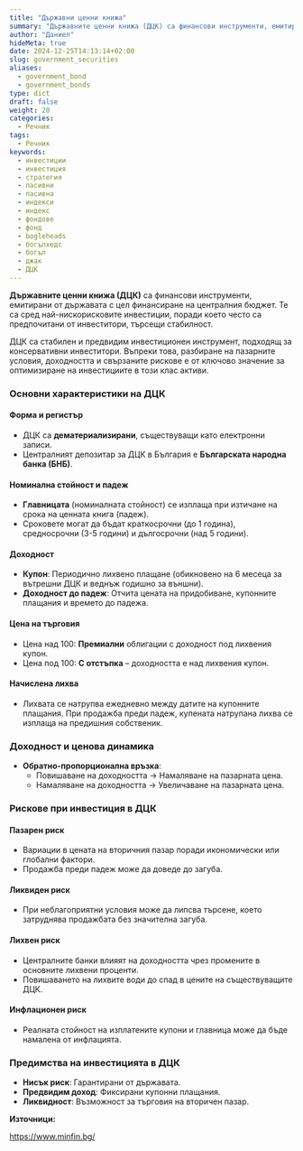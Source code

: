 ```yaml
---
title: "Държавни ценни книжа"
summary: "Държавните ценни книжа (ДЦК) са финансови инструменти, емитирани от държавата с цел финансиране на централния бюджет"
author: "Даниел"
hideMeta: true
date: 2024-12-25T14:13:14+02:00
slug: government_securities
aliases:
  - government_bond
  - government_bonds
type: dict
draft: false
weight: 20
categories:
  - Речник
tags:
  - Речник
keywords:
  - инвестиции
  - инвестиция
  - стратегия
  - пасивни
  - пасивна
  - индекси
  - индекс
  - фондове
  - фонд
  - bogleheads
  - богълхедс
  - богъл
  - джак
  - ДЦК
---
```


**Държавните ценни книжа (ДЦК)** са финансови инструменти, емитирани от държавата с цел финансиране на централния бюджет. Те са сред най-нискорисковите инвестиции, поради което често са предпочитани от инвеститори, търсещи стабилност.

ДЦК са стабилен и предвидим инвестиционен инструмент, подходящ за консервативни инвеститори. Въпреки това, разбиране на пазарните условия, доходността и свързаните рискове е от ключово значение за оптимизиране на инвестициите в този клас активи.

### Основни характеристики на ДЦК

#### Форма и регистър
-   ДЦК са **дематериализирани**, съществуващи като електронни записи.
-   Централният депозитар за ДЦК в България е **Българската народна банка (БНБ)**.

#### Номинална стойност и падеж

-   **Главницата** (номиналната стойност) се изплаща при изтичане на срока на ценната книга (падеж).
-   Сроковете могат да бъдат краткосрочни (до 1 година), средносрочни (3-5 години) и дългосрочни (над 5 години).

#### Доходност

-   **Купон**: Периодично лихвено плащане (обикновено на 6 месеца за вътрешни ДЦК и веднъж годишно за външни).
-   **Доходност до падеж**: Отчита цената на придобиване, купонните плащания и времето до падежа.

#### Цена на търговия

-   Цена над 100: **Премиални** облигации с доходност под лихвения купон.
-   Цена под 100: **С отстъпка** – доходността е над лихвения купон.

#### Начислена лихва
-   Лихвата се натрупва ежедневно между датите на купонните плащания. При продажба преди падеж, купената натрупана лихва се изплаща на предишния собственик.

### Доходност и ценова динамика

-   **Обратно-пропорционална връзка**:
    -   Повишаване на доходността → Намаляване на пазарната цена.
    -   Намаляване на доходността → Увеличаване на пазарната цена.

### Рискове при инвестиция в ДЦК

#### Пазарен риск

-   Вариации в цената на вторичния пазар поради икономически или глобални фактори.
-   Продажба преди падеж може да доведе до загуба.

#### Ликвиден риск

-   При неблагоприятни условия може да липсва търсене, което затруднява продажбата без значителна загуба.

#### Лихвен риск

-   Централните банки влияят на доходността чрез промените в основните лихвени проценти.
-   Повишаването на лихвите води до спад в цените на съществуващите ДЦК.

#### Инфлационен риск

-   Реалната стойност на изплатените купони и главница може да бъде намалена от инфлацията.

### Предимства на инвестицията в ДЦК

-   **Нисък риск**: Гарантирани от държавата.
-   **Предвидим доход**: Фиксирани купонни плащания.
-   **Ликвидност**: Възможност за търговия на вторичен пазар.


**Източници:**

https://www.minfin.bg/
